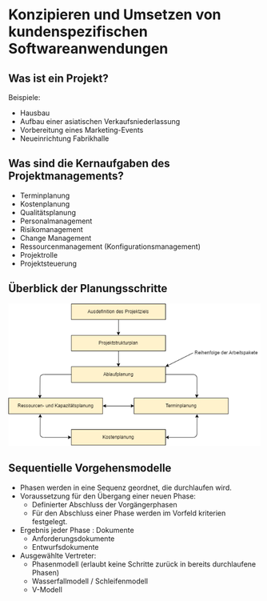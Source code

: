 # Konzipieren und Umsetzen von kundenspezifischen Softwareanwendungen

## Was ist ein Projekt?
Beispiele:
+ Hausbau
+ Aufbau einer asiatischen Verkaufsniederlassung
+ Vorbereitung eines Marketing-Events
+ Neueinrichtung Fabrikhalle

## Was sind die Kernaufgaben des Projektmanagements?
+ Terminplanung
+ Kostenplanung
+ Qualitätsplanung
+ Personalmanagement
+ Risikomanagement
+ Change Management
+ Ressourcenmanagement (Konfigurationsmanagement)
+ Projektrolle
+ Projektsteuerung

## Überblick der Planungsschritte
![Alt text](./img/planungsschritte.png)

## Sequentielle Vorgehensmodelle 
+ Phasen werden in eine Sequenz geordnet, die durchlaufen wird.
+ Voraussetzung für den Übergang einer neuen Phase:
    + Definierter Abschluss der Vorgängerphasen
    + Für den Abschluss einer Phase werden im Vorfeld kriterien festgelegt.
+ Ergebnis jeder Phase : Dokumente
    + Anforderungsdokumente
    + Entwurfsdokumente
+ Ausgewählte Vertreter:
    + Phasenmodell (erlaubt keine Schritte zurück in bereits durchlaufene Phasen)
    + Wasserfallmodell / Schleifenmodell
    + V-Modell